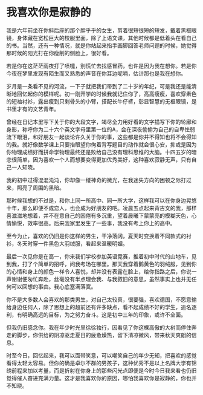 # 我喜欢你是寂静的

我是六年前坐在你斜后座的那个胖乎乎的女生，剪着很短很短的短发，戴着黑框眼镜，身体藏在宽松巨大的校服里面，除了上语文课，其他时候都是低着头在看自己的书。当然，还有一种情况，就是你站起来指手画脚回答老师问题的时候，她觉得那时候的阳光打在你瘦削的侧脸上，很好看。 

若是你在这茫茫雨夜打了喷嚏，别慌忙去找感冒药，也许是因为我在想你。若是你今夜在梦里发现有陌生而又熟悉的声音在你耳边呢喃，估计那也是我在想你。 

岁月是一条看不见的河流，一下子就把我们带到了二十岁的年纪，可是我还是能清晰地回忆起你的模样呢。初一刚开学的时候我就记住你了，高高瘦瘦，喜欢穿素色的短袖衬衫，露出瘦到只剩骨头的小臂，搭配长牛仔裤，彰显智慧的无框眼镜，是书里才有的文艺青年。 

曾经在日记本里写下关于你的大段文字，竭尽全力用好看的文字描写下你的轮廓和身影，称呼你为二十六个英文字母里第一位的A，会在深夜偷偷为自己的自卑怯弱流下眼泪，和好朋友一起谈论许久关于你的事，这些都是你并不得知也将不会得知的我。就好像数学课上只要抬眼望你佝着背写题目的动作就会很心安，抑或是因为你物理成绩好而拼命学物理最终还是败给自己没有理科思维的大脑。十四五岁的暗恋很简单，因为喜欢一个人而想要变得更加优秀美好，这种喜欢寂静无声，只有自己一人知晓。 

我的初中过得混混沌沌，你却像一缕神奇的微光，在我迷失方向的困顿之际打过来，照亮了周围的黑暗。 

那时候我想的不过是，和你上同一所高中、同一所大学，这样我可以在你身边晃悠十年，那么即便不成恋人，也会成为好朋友的吧。凌晨五点起来背古文的我，那样喜滋滋地想着，并不在意自己的困倦有多沉重，望着晨曦下蒙蒙亮的模糊天色，心情愉悦，效率很高。后来我家里发生了一些事，我没有考上你上的高中。 

至今为止，喜欢的仍旧是你这样的男生，干净落阔，夏天时变换着不同款式的衬衫，冬天时穿一件黑色大羽绒服，看起来温暖明媚。 

最后一次见你是在高一，你来我们学校参加英语竞赛，推着初中时代的山地车，见到我，打了个简单的招呼，问我考场在哪里。那天我穿着鹅黄色的羽绒服，见到你的心情和身上的颜色一样令人喜悦，却并没有表露在脸上，给你指路之后，你说一声谢谢便匆忙奔赴，丝毫没有半点理会我、与我叙旧的意思，虽然事实上也并无任何可以回想的事由。我心底塞满落寞。 

你不是大多数人会喜欢的那类男生，对自己太较真，很要强，喜欢德国，不愿意输给身边任何人，除了思想上的超前还有许多缺点，看不起成绩不好的学生，追名逐利，有明确高远的目标，为之努力奋斗。这是初中三年的印象，或许不全面。 

但我仍旧感念你。我在年少时光里徐徐独行，因看见了你这棵高傲的大树而停住奔走的脚步，你供给的阴凉驱走夏日的疲惫燥热，留下清凉微风，带来秋天爽朗的信息。 

时至今日，回忆起来，我可以面带笑意，可以嘲笑自己的年少无知，把喜欢的感觉看得太轻太容易。但你的确是卓尔不群的男孩子，这种优秀不是以上名牌大学有锦绣前程来加以考量，而是折射在你身上的那些闪光点即便是今时今日我来看也仍旧觉得催人奋进充满力量。这才是我喜欢你的原因，哪怕我喜欢你是寂静的，你也并不知晓。